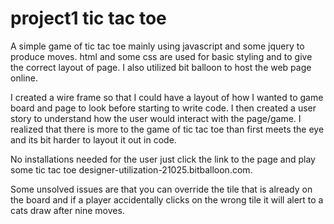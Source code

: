 # project1 tic tac toe
  A simple game of tic tac toe mainly using javascript and some jquery to produce moves. html and some css are used for basic styling and to give the correct layout of page. I also utilized bit balloon to host the web page online.
  
  I created a wire frame so that I could have a layout of how I wanted to game board and page to look before starting to write code. I then created a user story to understand how the user would interact with the page/game. I realized that there is more to the game of tic tac toe than first meets the eye and its bit harder to layout it out in code.
  
  No installations needed for the user just click the link to the page and play some tic tac toe             designer-utilization-21025.bitballoon.com.
  
  Some unsolved issues are that you can override the tile that is already on the board and if a player accidentally clicks on the wrong tile it will alert to a cats draw after nine moves.
  
  
  
